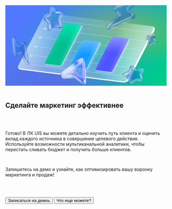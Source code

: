 <img src="MarketingImage.png" no_margin="true" />

<br>
<br>

## Сделайте маркетинг эффективнее

<br>
<br>

Готово! В ЛК UIS вы можете детально изучить путь клиента и оценить вклад каждого источника в совершение целевого действия. Используйте возможности мультиканальной аналитики, чтобы перестать сливать бюджет и получить больше клиентов.

<br>

Запишитесь на демо и узнайте, как оптимизировать вашу воронку маркетинга и продаж!

<br>
<br>

<button b_to="https://www.uiscom.ru/promo/demo/" b_type="fill" b_theme="primary">Записаться на демоь</button>
<button b_to="https://go.comagic.ru/demo-onboarding" b_type="outline" b_theme="secondary">Что еще можете?</button>